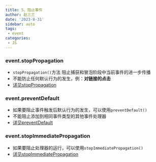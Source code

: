 ```yaml
---
title: 5、阻止事件
author: 赵三三
date: '2023-8-31'
sidebar: auto
tags:
 - event
categories:
 - JS
---
```


### event.stopPropagation
  - `stopPropagation()`方法 阻止捕获和冒泡阶段中当前事件的进一步传播
  - 不能防止任何默认行为的发生，例：**对链接的点击**
  - [详见stopPropagation]('https://developer.mozilla.org/zh-CN/docs/Web/API/Event/stopPropagation')
### event.preventDefault
  - 如果要阻止事件触发后默认行为的发生，可以使用`preventDefault()`
  - 不能阻止添加到相同事件类型的其他事件处理器
  - [详见preventDefault]('https://developer.mozilla.org/zh-CN/docs/Web/API/Event/preventDefault')
### event.stopImmediatePropagation
  - 如果要阻止处理器的运行，可以使用`stopImmediatePropagation()`
  - [详见stopImmediatePropagation]('https://developer.mozilla.org/zh-CN/docs/Web/API/Event/stopImmediatePropagation')